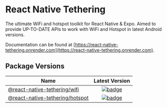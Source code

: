 # React Native Tethering

The ultimate WiFi and hotspot toolkit for React Native & Expo. Aimed to provide UP-TO-DATE APIs to work with WiFi and Hotspot in latest Android versions.

Documentation can be found at [https://react-native-tethering.onrender.com](https://react-native-tethering.onrender.com).

## Package Versions

| Name                                                                         |                                                                      Latest Version                                                                       |
| ---------------------------------------------------------------------------- | :-------------------------------------------------------------------------------------------------------------------------------------------------------: |
| [@react-native-tethering/wifi](/packages/bottom-tabs)                       |          [![badge](https://img.shields.io/npm/v/@react-native-tethering/wifi.svg)](https://www.npmjs.com/package/@react-native-tethering/wifi)          |
| [@react-native-tethering/hotspot](/packages/core)                                     |                 [![badge](https://img.shields.io/npm/v/@react-native-tethering/hotspot.svg)](https://www.npmjs.com/package/@react-native-tethering/hotspot)                 |